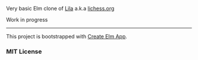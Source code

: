 Very basic Elm clone of [Lila](https://github.com/ornicar/lila) a.k.a [lichess.org](https://lichess.org)

Work in progress

---

This project is bootstrapped with [Create Elm App](https://github.com/halfzebra/create-elm-app).

### MIT License
